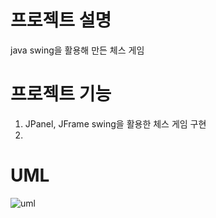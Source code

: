 # 프로젝트 설명
java swing을 활용해 만든 체스 게임

# 프로젝트 기능
1. JPanel, JFrame swing을 활용한 체스 게임 구현
2. 

# UML
![uml](https://github.com/user-attachments/assets/029d1a1b-dff4-45b8-bcef-f86c40c754e0)
